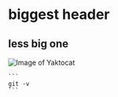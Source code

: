 # biggest header
## less big one
![Image of Yaktocat](https://octodex.github.com/images/yaktocat.png)
````
```
git -v
```
````
